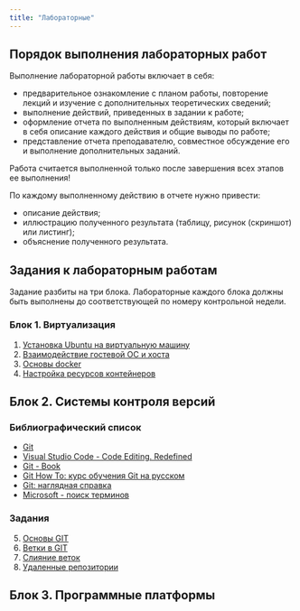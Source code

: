 ```yaml
---
title: "Лабораторные"
---
```


## Порядок выполнения лабораторных работ

Выполнение лабораторной работы включает в себя:

- предварительное ознакомление с планом работы, повторение лекций и изучение с дополнительных теоретических сведений;
- выполнение действий, приведенных в задании к работе;
- оформление отчета по выполненным действиям, который включает в себя описание каждого действия и общие выводы по работе;
- представление отчета преподавателю, совместное обсуждение его и выполнение дополнительных заданий.

Работа считается выполненной только после завершения всех этапов ее выполнения!

По каждому выполненному действию в отчете нужно привести:
- описание действия;
- иллюстрацию полученного результата (таблицу, рисунок  (скриншот) или листинг);
- объяснение полученного результата.

## Задания к лабораторным работам

Задание разбиты на три блока. Лабораторные каждого блока должны быть выполнены до соответствующей по номеру контрольной недели.

### Блок 1. Виртуализация

1. [Установка Ubuntu на виртуальную машину](vm)
2. [Взаимодействие гостевой ОС и хоста](share)
3. [Основы docker](docker)
4. [Настройка ресурсов контейнеров](container)

## Блок 2. Системы контроля версий

### Библиографический список

- [Git](https://git-scm.com/downloads)
- [Visual Studio Code - Code Editing. Redefined](https://code.visualstudio.com/)
- [Git - Book](https://git-scm.com/book/ru/v2)
- [Git How To: курс обучения Git на русском](https://githowto.com/ru)
- [Git: наглядная справка](https://marklodato.github.io/visual-git-guide/index-ru.html)
- [Microsoft - поиск терминов](https://www.microsoft.com/ru-ru/language)

### Задания

5. [Основы GIT](git-basic)
6. [Ветки в GIT](git-branch)
7. [Слияние веток](git-merge)
8. [Удаленные репозитории](git-remote)

## Блок 3. Программные платформы
